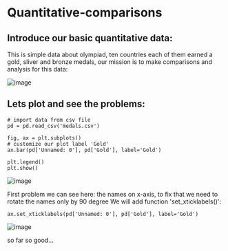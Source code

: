 # Quantitative-comparisons
## Introduce our basic quantitative data:

This is simple data about olympiad, ten countries each of them earned a gold, sliver and bronze medals, our mission is to make comparisons and analysis for this data:

![image](https://user-images.githubusercontent.com/43391147/126034931-f1a99f84-58a3-4e27-a0d0-0dde22913e90.png)

## Lets plot and see the problems:

```
# import data from csv file
pd = pd.read_csv('medals.csv')

fig, ax = plt.subplots()
# customize our plot label 'Gold'
ax.bar(pd['Unnamed: 0'], pd['Gold'], label='Gold')

plt.legend()
plt.show()
```

![image](https://user-images.githubusercontent.com/43391147/126035081-cb7e80a0-8df3-4f80-bf92-621eec27b5c3.png)

First problem we can see here: the names on x-axis, to fix that we need to rotate the names only by 90 degree
We will add function 'set_xticklabels()':

```
ax.set_xticklabels(pd['Unnamed: 0'], pd['Gold'], label='Gold')
```

![image](https://user-images.githubusercontent.com/43391147/126035161-962b8207-a613-44a5-a014-254b14afafaf.png)

so far so good...
